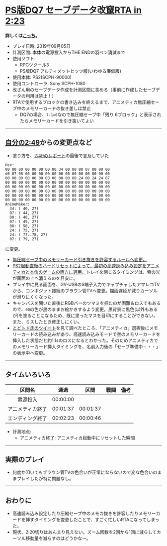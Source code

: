 # [PS版DQ7 セーブデータ改竄RTA in 2:23](https://www.youtube.com/watch?v=FLhqZBSyQno)

**詳しくは[こっち](./rta-saveglitch-20190623-00h05m05s.md)。**

- プレイ日時: 2019年09月05日
- 計測区間: 本体の電源投入からTHE ENDの羽ペン消滅まで
- 使用ソフト:
  - RPGツクール3
  - PS版DQ7 アルティメットヒッツ版(いわゆる廉価版)
- 使用本体: PS2(SCPH-90000)
- 使用コントローラ: Sony SCPH-1080
- 改ざん用のセーブデータ作成を計測区間に含める（事前に作成したセーブデータの利用は禁止！）
- RTAで使用するブロックの書き込みを終えるまで、アニメティカ無圧縮セーブ中のメモリーカードの抜き差しは禁止
  - DQ7の場合、`7-1=6`なので無圧縮セーブ中「残り 6ブロック」と表示されたらメモリーカードを引き抜いてよい

----

## [自分の2:49](./rta-saveglitch-20190630-00h02m49s.md)からの変更点など

- 塗り方を、[2:49のレポート](rta-saveglitch-20190630-00h02m49s.md)の最後で言及していた
```
Hex:
00 00 00 00 00 00 00 00 34 00 00 00 07 00 00 00
d0 07 08 00 00 00 00 00 00 00 00 00 00 00 00 00
00 00 00 00 00 00 00 00 00 00 00 24 00 24 24 07
00 00 00 00 00 00 00 00 00 00 00 00 00 00 00 00
00 00 00 00 00 00 00 00 00 00 00 00 00 00 00 00
00 00 00 00 00 00 00 00 00 00 00 00 00 00 00 00
00 00 00 00 00 00 00 00 00 00 00 00 00 00 00 00
00 00 00 00 00 00 00 00 00 00 00 00 00 00 00 00
AnimeMaker:
  34: ( 40, 27)
  07: ( 44, 27)
  D0: ( 48, 27)
  07: ( 49, 27)
  08: ( 50, 27)
  24: ( 75, 27)
  24: ( 77..78, 27)
  07: ( 79, 27)
```
に変更。
- [無圧縮セーブ中のメモリーカード引き抜きを許容するルールへ変更。](../FF789/rta-saveglitch-20190815-01h16m16s.md)
- [PS2起動直後のハードリセットによって、最初の高速読み込み設定をアニメティカと本命のゲームの両方に適用。](../FF789/rta-saveglitch-20190815-01h16m16s.md)トレイを閉じるタイミングは、紫の光が画面の上へ消えるのを目安に。
- プレイ中に見る画面を、GV-USBのS端子入力でキャプチャしたアマレコTVから、コンポジット接続のブラウン管TVへ変更。描画遅延が減りカーソルが滑りにくくなった。
- キャンバスを開いた直後にRGBバーのツマミを掴むのが困難＆ロスでもあるので、`00`の色が黒のままお絵かきするよう変更。黒背景に黒色(以外もあるが)を塗ることになるため、既に塗ったマスを目印にすることができない。また、ミスしたとき修正しにくい。
- [とどトド氏のツイート](https://twitter.com/todotodomeuta/status/1168895344643629059)を見て調べたところ、「アニメティカ」選択後にメモリーカードの読み込みがあり、高速読み込みモードで空のメモリーカードを挿入した状態だと約1.1sのロスになるとわかった。そのためアニメティカでのメモリーカード挿入タイミングを、名前入力後の「セーブ準備中・・・」の表示中へ変更。

----

## タイムいろいろ

|区間名|通過|区間|戦闘|備考|
|:---:|:---:|:---:|:---:|:---:|
|電源投入|00:00:00|||
|アニメティカ終了|00:01:37|00:01:37|||
|エンディング終了|00:02:23|00:00:46|||

- 計測地点:
  - アニメティカ終了: アニメティカ起動中にリセットした瞬間

----

## 実際のプレイ

- 何度か叩いてもブラウン管TVの色合いが正常にならないので変な色合いのままプレイしたが特に問題なし。

----

## おわりに

- 高速読み込み設定したり圧縮セーブ中のメモカ抜きを許容したりメモリーカードを挿すタイミングを変更したことで、すごく忙しいRTAになってしまった。
- 現状、2:20切りはあんまり見えない。ズーム回数を2回から1回に減らしてカーソル移動量を減らすのはどうかなー。
